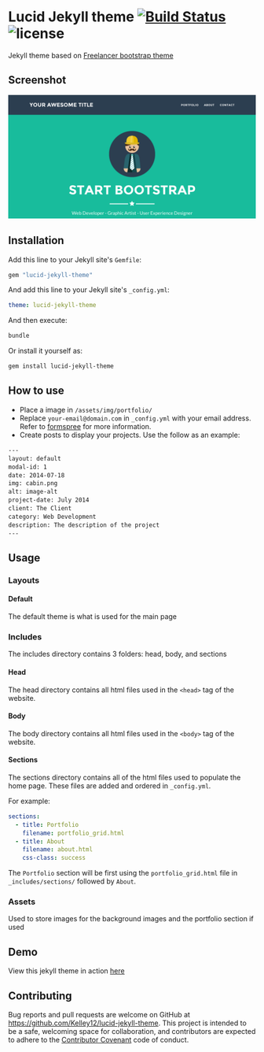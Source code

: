 # Lucid Jekyll theme  [![Build Status](https://travis-ci.org/Kelley12/lucid-jekyll-theme.svg?branch=master)](https://travis-ci.org/kelley12/lucid-jekyll-theme/) ![license](https://img.shields.io/badge/license-MIT-blue.svg?link=https://github.com/Kelley12/lucid-jekyll-theme/blob/master/LICENSE)

Jekyll theme based on [Freelancer bootstrap theme](http://startbootstrap.com/template-overviews/freelancer/)

## Screenshot

![Screenshot](/screenshot.png)

## Installation

Add this line to your Jekyll site's `Gemfile`:

```ruby
gem "lucid-jekyll-theme"
```

And add this line to your Jekyll site's `_config.yml`:

```yaml
theme: lucid-jekyll-theme
```

And then execute:

```bash
bundle
```

Or install it yourself as:

```bash
gem install lucid-jekyll-theme
```

## How to use

- Place a image in `/assets/img/portfolio/`
- Replace `your-email@domain.com` in `_config.yml` with your email address. Refer to [formspree](http://formspree.io/) for more information.
- Create posts to display your projects. Use the follow as an example:

```txt
---
layout: default
modal-id: 1
date: 2014-07-18
img: cabin.png
alt: image-alt
project-date: July 2014
client: The Client
category: Web Development
description: The description of the project
---
```

## Usage

### Layouts

#### Default

The default theme is what is used for the main page

### Includes

The includes directory contains 3 folders: head, body, and sections

#### Head

The head directory contains all html files used in the `<head>` tag of the website.

#### Body

The body directory contains all html files used in the `<body>` tag of the website.

#### Sections

The sections directory contains all of the html files used to populate the home page. These files are added and ordered in `_config.yml`.

For example:

```yml
sections:
  - title: Portfolio
    filename: portfolio_grid.html
  - title: About
    filename: about.html
    css-class: success
```

The `Portfolio` section will be first using the `portfolio_grid.html` file in `_includes/sections/` followed by `About`.

### Assets

Used to store images for the background images and the portfolio section if used

## Demo

View this jekyll theme in action [here](https://kelley12.github.io/lucid-jekyll-theme)

## Contributing

Bug reports and pull requests are welcome on GitHub at https://github.com/Kelley12/lucid-jekyll-theme. This project is intended to be a safe, welcoming space for collaboration, and contributors are expected to adhere to the [Contributor Covenant](http://contributor-covenant.org) code of conduct.
